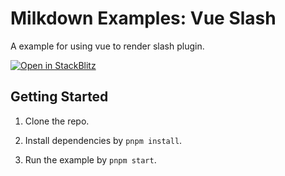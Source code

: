 # Milkdown Examples: Vue Slash

A example for using vue to render slash plugin.

[![Open in StackBlitz](https://developer.stackblitz.com/img/open_in_stackblitz.svg)](https://stackblitz.com/github/Milkdown/examples/tree/main/vue-slash)

## Getting Started

1. Clone the repo.

2. Install dependencies by `pnpm install`.

3. Run the example by `pnpm start`.

